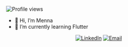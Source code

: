 ![Profile views](https://visitor-badge.laobi.icu/badge?page_id=Menna1311)

- 👋 Hi, I’m Menna
- 🌱 I’m currently learning Flutter
 <p align="center">
 <a href="https://www.linkedin.com/in/menna-ragab-2b1991258/" target="_blank"><img alt="LinkedIn" src="https://img.shields.io/badge/LinkedIn-@MennaRagab-blue?style=flat&logo=linkedin"></a>
 <a href="mailto:mennaragab220@gmail.com"><img alt="Email" src="https://img.shields.io/badge/Email-mennaragab220@gmail.com-blue?style=flat&logo=gmail"></a>

<!---
Menna1311/Menna1311 is a ✨ special ✨ repository because its `README.md` (this file) appears on your GitHub profile.
You can click the Preview link to take a look at your changes.
--->
